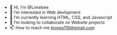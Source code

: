 - 👋 Hi, I’m @Limebee
- 👀 I’m interested in Web devlopment
- 🌱 I’m currently learning HTML, CSS, and Javascript
- 💞️ I’m looking to collaborate on Website projects
- 📫 How to reach me kjones116@gmail.com

<!---
Limebee/Limebee is a ✨ special ✨ repository because its `README.md` (this file) appears on your GitHub profile.
You can click the Preview link to take a look at your changes.
--->
